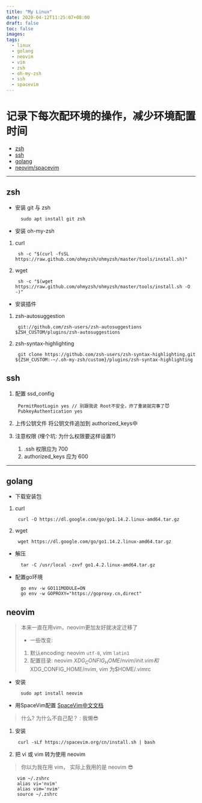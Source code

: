 ```yaml
---
title: "My Linux"
date: 2020-04-12T11:25:07+08:00
draft: false
toc: false
images:
tags:
  - linux
  - golang
  - neovim
  - vim
  - zsh
  - oh-my-zsh
  - ssh
  - spacevim
---
```


# 记录下每次配环境的操作，减少环境配置时间

- [zsh](#zsh)
- [ssh](#ssh)
- [golang](#golang)
- [neovim/spacevim](#neovim)
***
## zsh
- 安装 git 与 zsh
    
        sudo apt install git zsh
- 安装 oh-my-zsh
1. curl

        sh -c "$(curl -fsSL https://raw.github.com/ohmyzsh/ohmyzsh/master/tools/install.sh)"
2. wget

        sh -c "$(wget https://raw.github.com/ohmyzsh/ohmyzsh/master/tools/install.sh -O -)"
- 安装插件
1. zsh-autosuggestion

        git://github.com/zsh-users/zsh-autosuggestions $ZSH_CUSTOM/plugins/zsh-autosuggestions
2. zsh-syntax-highlighting

        git clone https://github.com/zsh-users/zsh-syntax-highlighting.git ${ZSH_CUSTOM:-~/.oh-my-zsh/custom}/plugins/zsh-syntax-highlighting
## ssh
1. 配置 ssd_config

        PermitRootLogin yes // 别跟我说 Root不安全，炸了重装就完事了😈
        PubkeyAuthentication yes 
2. 上传公钥文件 将公钥文件追加到 authorized_keys中
3. 注意权限 (埋个坑: 为什么权限要这样设置?)
    1. .ssh 权限应为 700 
    2. authorized_keys 应为 600
***
## golang
- 下载安装包
1. curl
      
        curl -O https://dl.google.com/go/go1.14.2.linux-amd64.tar.gz
2. wget 
   
        wget https://dl.google.com/go/go1.14.2.linux-amd64.tar.gz
- 解压
 
        tar -C /usr/local -zxvf go1.4.2.linux-amd64.tar.gz
- 配置go环境

        go env -w GO111MODULE=ON
        go env -w GOPROXY="https://goproxy.cn,direct"

## neovim
> 本来一直在用vim，neovim更加友好就决定迁移了
> - 一些改变:
> 1. 默认encoding: neovim `utf-8`, vim `latin1`
> 2. 配置目录: neovim $XDG_CONFIG_HOME/nvim/init.vim 和$XDG_CONFIG_HOME/nvim, vim 为$HOME/.vimrc
- 安装

        sudo apt install neovim
- 用SpaceVim配置 [SpaceVim中文文档](https://spacevim.org/cn/)
> 什么? 为什么不自己配？ 
> : 我懒😎

1. 安装     
  
        curl -sLf https://spacevim.org/cn/install.sh | bash 
2. 把 vi 或 vim 转为使用 neovim 
> 你以为我在用 vim， 实际上我用的是 neovim 😎

        vim ~/.zshrc
        alias vi='nvim'
        alias vim='nvim'
        source ~/.zshrc
        

    
